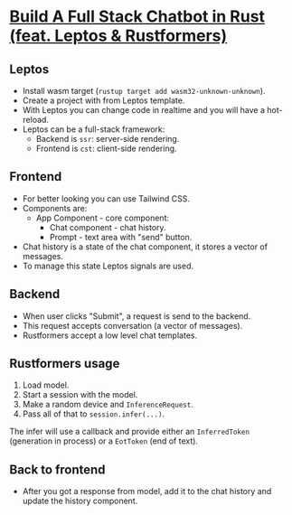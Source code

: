 # [Build A Full Stack Chatbot in Rust (feat. Leptos & Rustformers)](https://www.youtube.com/watch?v=vAjle3c9Xqc&list=PLeb33PCuqDde8NiI_am5g7b2WWnyggE5t&index=14)

## Leptos

- Install wasm target (`rustup target add wasm32-unknown-unknown`).
- Create a project with from Leptos template.
- With Leptos you can change code in realtime and you will have a hot-reload.
- Leptos can be a full-stack framework:
  - Backend is `ssr`: server-side rendering.
  - Frontend is `cst`: client-side rendering.

## Frontend

- For better looking you can use Tailwind CSS.
- Components are:
  - App Component - core component:
    - Chat component - chat history.
    - Prompt - text area with "send" button.
- Chat history is a state of the chat component, it stores a vector of messages.
- To manage this state Leptos signals are used.

## Backend

- When user clicks "Submit", a request is send to the backend.
- This request accepts conversation (a vector of messages).
- Rustformers accept a low level chat templates.

## Rustformers usage

1. Load model.
2. Start a session with the model.
3. Make a random device and `InferenceRequest`.
4. Pass all of that to `session.infer(...)`.

The infer will use a callback and provide either an `InferredToken` (generation in process) or a `EotToken` (end of text).

## Back to frontend

- After you got a response from model, add it to the chat history and update the history component.

